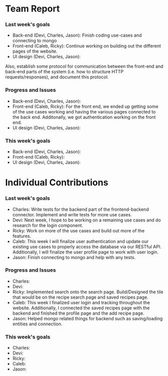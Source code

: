 # Team Report

### Last week's goals

- Back-end (Devi, Charles, Jason): Finish coding use-cases and connecting to mongo
- Front-end (Caleb, Ricky): Continue working on building out the different pages of the website.
- UI design (Devi, Charles, Jason): 

Also, establish some protocol for communication between the front-end and back-end parts of the system (i.e. how to structure HTTP requests/responses), and document this protocol.

### Progress and Issues

- Back-end (Devi, Charles, Jason):
- Front-end (Caleb, Ricky): For the front end, we ended up getting some of the use cases working and having the various pages connected to the back end. Additonally, we got authentication
working on the front end.
- UI design (Devi, Charles, Jason):


### This week's goals

- Back-end (Devi, Charles, Jason):
- Front-end (Caleb, Ricky):
- UI design (Devi, Charles, Jason):

# Individual Contributions

### Last week's goals
- Charles: Write tests for the backend part of the frontend-backend connector. Implement and write tests for more use cases.
- Devi: Next week, I hope to be working on a remaining use cases and do research for the login component.
- Ricky: Work on more of the use cases and build out more of the features.
- Caleb: This week I will finalize user authentication and update our existing use cases to properly access the database via our RESTful API. Additionally, I will finalize the user profile page to work with user login.
- Jason: Finish connecting to mongo and help with any tests.

### Progress and Issues

- Charles: 
- Devi: 
- Ricky: Implemented search onto the search page. Build/Designed the tile that would be on the recipe search page and saved recipes page.
- Caleb: This week I finalized user login and tracking throughout the website. Additionally, I connected the saved recipes page with the backend and finished the profile page and the add recipe page.
- Jason: Helped mongo related things for backend such as saving/loading entities and connection.

### This week's goals

- Charles: 
- Devi: 
- Ricky: 
- Caleb: 
- Jason:
